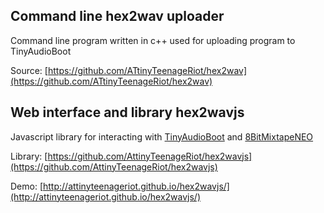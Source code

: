 ## Command line hex2wav uploader

Command line program written in c++ used for uploading program to TinyAudioBoot

Source: [https://github.com/ATtinyTeenageRiot/hex2wav](https://github.com/ATtinyTeenageRiot/hex2wav)

## Web interface and library hex2wavjs

Javascript library for interacting with [TinyAudioBoot](https://github.com/ATtinyTeenageRiot/TinyAudioBoot/) and [8BitMixtapeNEO](https://github.com/8BitMixtape/8Bit-Mixtape-NEO)

Library: [https://github.com/AttinyTeenageRiot/hex2wavjs](https://github.com/AttinyTeenageRiot/hex2wavjs)

Demo: [http://attinyteenageriot.github.io/hex2wavjs/](http://attinyteenageriot.github.io/hex2wavjs/)

